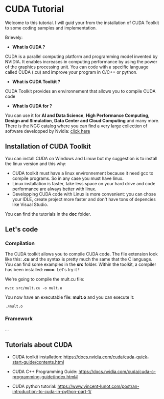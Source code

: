# CUDA Tutorial

Welcome to this tutorial. I will guid your from the installation of CUDA Toolkit to some coding samples and implementation.

Brievely:
- **What is CUDA ?**

CUDA is a parallel computing platform and programming model invented by NVIDIA. It enables increases in computing performance by using the power of the graphics processing unit. 
You can code with a specific language called CUDA (.cu) and improve your program in C/C++ or python.

- **What is CUDA Toolkit ?**

CUDA Toolkit provides an environnement that allows you to compile CUDA code

- **What is CUDA for ?**

You can use it for **AI and Data Science**, **High Performance Computing**, **Design and Simulation**, **Data Center and Cloud Computing** and many more.
There is the NGC catalog where you can find a very large collection of  software developped by Nvidia: [click here](https://catalog.ngc.nvidia.com/collections)


## Installation of CUDA Toolkit

You can install CUDA on Windows and Linuw but my suggestion is to install the linux version and this why:
- CUDA toolkit must have a linux environnement because it need gcc to compile programs. So in any case you must have linux.
- Linux installation is faster, take less space on your hard drive and code performance are always better with linux.
- Developping CUDA code with Linux is more convenient: you can chose your IDLE, create project more faster and don't have tons of depencies like Visual Studio.

You can find the tutorials in the **doc** folder.

## Let's code

### Compilation
The CUDA toolkit allows you to compile CUDA code. The file extension look like this: **.cu** and the syntax is pretty much the same that the C language. You can find some examples in the **src** folder.
Within the toolkit, a compiler has been installed: **nvcc**. Let's try it !

We're going to compile the mult.cu file:
```
nvcc src/mult.cu -o mult.o
```

You now have an executable file: **mult.o** and you can execute it: 
```
./mult.o
```


### Framework
...



## Tutorials about CUDA 

- CUDA toolkit installation: https://docs.nvidia.com/cuda/cuda-quick-start-guide/contents.html

- CUDA C++ Programming Guide: https://docs.nvidia.com/cuda/cuda-c-programming-guide/index.html#

- CUDA python tutorial: https://www.vincent-lunot.com/post/an-introduction-to-cuda-in-python-part-1/